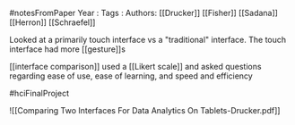 #notesFromPaper
Year   :
Tags   :
Authors: [[Drucker]] [[Fisher]] [[Sadana]] [[Herron]] [[Schraefel]]

Looked at a primarily touch interface vs a "traditional" interface. The touch interface had more [[gesture]]s

[[interface comparison]] used a [[Likert scale]] and asked questions regarding ease of use, ease of learning, and speed and efficiency

#hciFinalProject 

![[Comparing Two Interfaces For Data Analytics On Tablets-Drucker.pdf]]
